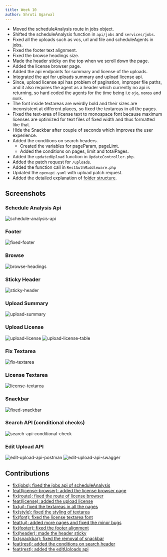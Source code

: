 ```yaml
---
title: Week 10
author: Shruti Agarwal
---
```


<!--
SPDX-License-Identifier: CC-BY-SA-4.0

SPDX-FileCopyrightText: 2021 Shruti Agarwal <mail2shruti.ag@gmail.com>
-->

* Moved the scheduleAnalysis route in jobs object.
* Shifted the scheduleAnalysis function in `api/jobs` and `services/jobs`.
* Fixed all the uploads such as vcs, url and file and scheduleAgents in jobs.
* Fixed the footer text alignment.
* Fixed the browse headings size.
* Made the header sticky on the top when we scroll down the page.
* Added the license browser page.
* Added the api endpoints for summary and license of the uploads.
* Integrated the api for uploads summary and upload license api.
* Since, upload license api has problem of pagination, improper file paths, and it also requires the agent as a header which currently no api is returning, so hard coded the agents for the time being i.e `ojo`, `nomos` and `monk`.
* The font inside textareas are weirdly bold and their sizes are inconsistent at different places, so fixed the textareas in all the pages.
* Fixed the text-area of license text to monospace font because maximum licenses are optimized for text files of fixed width and thus formatted like that.
* Hide the Snackbar after couple of seconds which improves the user experience.
* Added the conditions on search headers.
    * Created the variables for pageParam, pageLimt.
    * Added the conditions on pages, limit and totalPages.
* Added the `updatedUpload` function in `UpdateController.php`.
* Added the patch request for `/uploads`.
* Added the function call in `RestAuthMiddleware.php`
* Updated the `openapi.yaml` with upload patch request.
* Added the detailed explanation of [folder structure](https://github.com/fossology/FOSSologyUI/wiki/Folder-Structure).


## Screenshots

### Schedule Analysis Api
![schedule-analysis-api](/img/reactUI/pages/scheduleAnalysisApi.png)

### Footer
![fixed-footer](/img/reactUI/pages/fixedFooter.png)

### Browse
![browse-headings](/img/reactUI/pages/Browse/browseHeadings.png)

### Sticky Header
![sticky-header](/img/reactUI/pages/stickyHeader.gif)

### Upload Summary
![upload-summary](/img/reactUI/pages/BrowseUploads/uploadSummary.png)

### Upload License
![upload-license](/img/reactUI/pages/BrowseUploads/uploadLicense.png)
![upload-license-table](/img/reactUI/pages/BrowseUploads/uploadLicenseTable.png)


### Fix Textarea
![fix-textarea](/img/reactUI/pages/fixTextarea.png)

### License Textarea
![license-textarea](/img/reactUI/pages/licenseTextarea.png)

### Snackbar
![fixed-snackbar](/img/reactUI/pages/snackbar.gif)

### Search API (conditional checks)
![search-api-conditional-check](/img/reactUI/api/searchApiChecks.png)

### Edit Upload API
![edit-upload-api-postman](/img/reactUI/api/editUploadPostman.png)
![edit-upload-api-swagger](/img/reactUI/api/editUploadSwagger.png)

## Contributions

* [fix(jobs): fixed the jobs api of scheduleAnalysis](https://github.com/fossology/FOSSologyUI/pull/145)
* [feat(license-browser): added the license browser page](https://github.com/fossology/FOSSologyUI/pull/146/commits/d8d00dd7f737d9c278af205f3b62f6aef25fbb3a)
* [fix(route): fixed the route of license browser](https://github.com/fossology/FOSSologyUI/pull/146/commits/86312c231520d2ea5b34f5b7d77faeff2ad850b6)
* [feat(license): added the upload license](https://github.com/fossology/FOSSologyUI/pull/146/commits/08487f5a040a664a756830573d5dcdec35c21d5a)
* [fix(ui): fixed the textareas in all the pages](https://github.com/fossology/FOSSologyUI/pull/148/commits/92509bf7d0c1f4829ce3ff0a4d084573d4c48c08)
* [fix(style): fixed the styling of textarea](https://github.com/fossology/FOSSologyUI/pull/148/commits/989a5f9e8767344fd15b1f2ec847aa74b46cda1c)
* [fix(font): fixed the license textarea font](https://github.com/fossology/FOSSologyUI/pull/148/commits/2f0b1bf215b3af72c16b7ee912ba9f774a8a3a51)
* [feat(ui): added more pages and fixed the minor bugs](https://github.com/fossology/FOSSologyUI/pull/149)
* [fix(footer): fixed the footer alignment](https://github.com/fossology/FOSSologyUI/pull/151)
* [fix(header): made the header sticky](https://github.com/fossology/FOSSologyUI/pull/153)
* [fix(snackbar): fixed the removal of snackbar](https://github.com/fossology/FOSSologyUI/pull/155)
* [feat(rest): added the conditions on search header](https://github.com/Shruti3004/FOSSology-REST-API/pull/13)
* [feat(rest): added the editUploads api](https://github.com/Shruti3004/FOSSology-REST-API/pull/15)